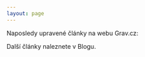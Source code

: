 ```yaml
---
layout: page
---
```


Naposledy upravené články na webu Grav.cz:

<script type="text/javascript" src="https://www.grav.cz/last"></script>

Další články naleznete v Blogu.
